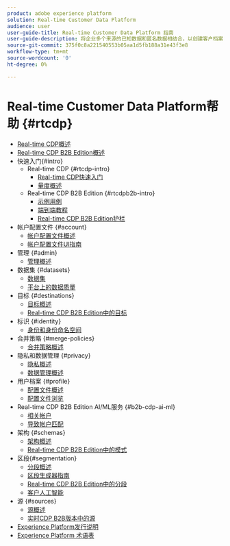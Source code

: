 ```yaml
---
product: adobe experience platform
solution: Real-time Customer Data Platform
audience: user
user-guide-title: Real-time Customer Data Platform 指南
user-guide-description: 将企业多个来源的已知数据和匿名数据相结合，以创建客户档案，根据这些档案创建细分的受众区段，并将这些区段激活到第三方目标。
source-git-commit: 375f0c8a221540553b05aa1d5fb188a31e43f3e8
workflow-type: tm+mt
source-wordcount: '0'
ht-degree: 0%

---
```



# Real-time Customer Data Platform帮助 {#rtcdp}

* [Real-time CDP概述](overview.md)
* [Real-time CDP B2B Edition概述](b2b-overview.md)
* 快速入门{#intro}
   * Real-time CDP {#rtcdp-intro}
      * [Real-time CDP快速入门](get-started.md)
      * [量度概述](home-page-dashboards.md)
   * Real-time CDP B2B Edition {#rtcdpb2b-intro}
      * [示例用例](./b2b-use-case.md)
      * [端到端教程](./b2b-tutorial.md)
      * [Real-time CDP B2B Edition护栏](b2b-guardrails.md)
* 帐户配置文件 {#account}
   * [帐户配置文件概述](accounts/account-profile-overview.md)
   * [帐户配置文件UI指南](accounts/account-profile-ui-guide.md)
* 管理 {#admin}
   * [管理概述](administration/admin-overview.md)
* 数据集 {#datasets}
   * [数据集](datasets/dataset.md)
   * [平台上的数据质量](datasets/data-quality.md)
* 目标 {#destinations}
   * [目标概述](destinations/overview.md)
   * [Real-time CDP B2B Edition中的目标](destinations/b2b.md)
* 标识 {#identity}
   * [身份和身份命名空间](profile/identities-overview.md)
* 合并策略 {#merge-policies}
   * [合并策略概述](profile/merge-policies.md)
* 隐私和数据管理 {#privacy}
   * [隐私概述](privacy/privacy-overview.md)
   * [数据管理概述](privacy/data-governance-overview.md)
* 用户档案 {#profile}
   * [配置文件概述](profile/profile-overview.md)
   * [配置文件浏览](profile/profile-browse.md)
* Real-time CDP B2B Edition AI/ML服务 {#b2b-cdp-ai-ml}
   * [相关帐户](b2b-ai-ml-services/related-accounts.md)
   * [导致帐户匹配](b2b-ai-ml-services/lead-to-account-matching.md)
* 架构 {#schemas}
   * [架构概述](schemas/overview.md)
   * [Real-time CDP B2B Edition中的模式](schemas/b2b.md)
* 区段{#segmentation}
   * [分段概述](segmentation/segmentation-overview.md)
   * [区段生成器指南](segmentation/segment-builder-guide.md)
   * [Real-time CDP B2B Edition中的分段](segmentation/b2b.md)
   * [客户人工智能](segmentation/customer-ai.md)
* 源 {#sources}
   * [源概述](sources/sources-overview.md)
   * [实时CDP B2B版本中的源](sources/b2b.md)
* [Experience Platform发行说明](https://www.adobe.com/go/platform-release-notes-en)
* [Experience Platform 术语表](https://www.adobe.com/go/platform-glossary-en)
